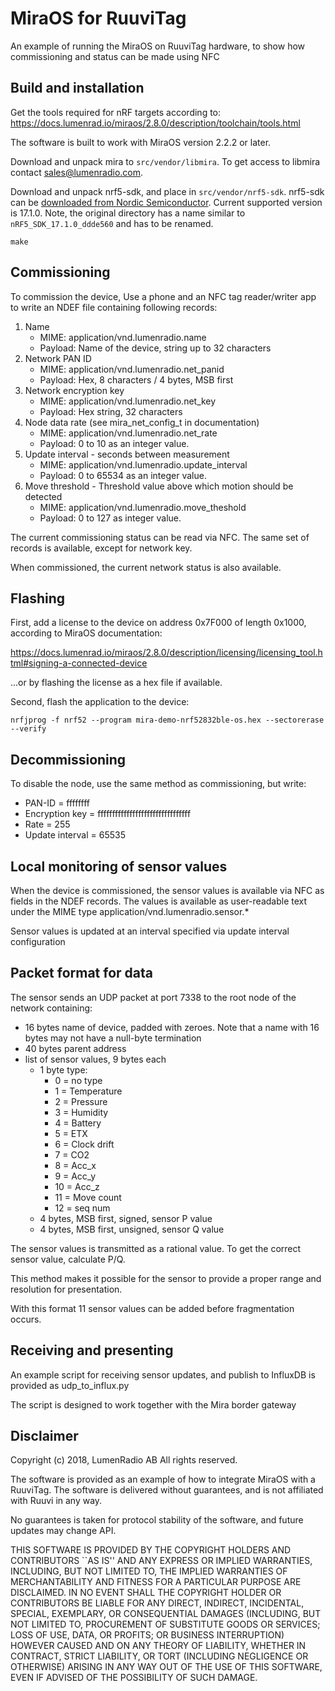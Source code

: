 MiraOS for RuuviTag
===================

An example of running the MiraOS on RuuviTag hardware, to show how commissioning
and status can be made using NFC

Build and installation
----------------------

Get the tools required for nRF targets according to:
https://docs.lumenrad.io/miraos/2.8.0/description/toolchain/tools.html

The software is built to work with MiraOS version 2.2.2 or later.

Download and unpack mira to `src/vendor/libmira`. To get access to libmira contact sales@lumenradio.com.

Download and unpack nrf5-sdk, and place in `src/vendor/nrf5-sdk`. nrf5-sdk can be
[downloaded from Nordic Semiconductor](https://www.nordicsemi.com/Products/Development-software/nrf5-sdk).
Current supported version is 17.1.0. Note, the
original directory has a name similar to `nRF5_SDK_17.1.0_ddde560` and has to be
renamed.

```
make
```

Commissioning
------------

To commission the device, Use a phone and an NFC tag reader/writer app to write
an NDEF file containing following records:

1. Name
   - MIME: application/vnd.lumenradio.name
   - Payload: Name of the device, string up to 32 characters
2. Network PAN ID
   - MIME: application/vnd.lumenradio.net_panid
   - Payload: Hex, 8 characters / 4 bytes, MSB first
3. Network encryption key
   - MIME: application/vnd.lumenradio.net_key
   - Payload: Hex string, 32 characters
4. Node data rate (see mira_net_config_t in documentation)
   - MIME: application/vnd.lumenradio.net_rate
   - Payload: 0 to 10 as an integer value.
5. Update interval - seconds between measurement
   - MIME: application/vnd.lumenradio.update_interval
   - Payload: 0 to 65534 as an integer value.
6. Move threshold - Threshold value above which motion should be detected
   - MIME: application/vnd.lumenradio.move_theshold
   - Payload: 0 to 127 as integer value.

The current commissioning status can be read via NFC. The same set of records
is available, except for network key.

When commissioned, the current network status is also available.


Flashing
--------------------
First, add a license to the device on address 0x7F000 of length 0x1000, according to MiraOS documentation:

https://docs.lumenrad.io/miraos/2.8.0/description/licensing/licensing_tool.html#signing-a-connected-device

...or by flashing the license as a hex file if available.

Second, flash the application to the device:

```
nrfjprog -f nrf52 --program mira-demo-nrf52832ble-os.hex --sectorerase --verify
```

Decommissioning
--------------

To disable the node, use the same method as commissioning, but write:
- PAN-ID = ffffffff
- Encryption key = ffffffffffffffffffffffffffffffff
- Rate = 255
- Update interval = 65535

Local monitoring of sensor values
---------------------------------

When the device is commissioned, the sensor values is available via NFC as
fields in the NDEF records. The values is available as user-readable text
under the MIME type application/vnd.lumenradio.sensor.\*

Sensor values is updated at an interval specified via update interval
configuration

Packet format for data
-------------

The sensor sends an UDP packet at port 7338 to the root node of the network
containing:

- 16 bytes name of device, padded with zeroes. Note that a name with 16 bytes
  may not have a null-byte termination
- 40 bytes parent address
- list of sensor values, 9 bytes each
  - 1 byte type:
    - 0 = no type
    - 1 = Temperature
    - 2 = Pressure
    - 3 = Humidity
    - 4 = Battery
    - 5 = ETX
    - 6 = Clock drift
    - 7 = CO2
    - 8 = Acc_x
    - 9 = Acc_y
    - 10 = Acc_z
    - 11 = Move count
    - 12 = seq num
  - 4 bytes, MSB first, signed, sensor P value
  - 4 bytes, MSB first, unsigned, sensor Q value

The sensor values is transmitted as a rational value. To get the correct sensor
value, calculate P/Q.

This method makes it possible for the sensor to provide a proper range and
resolution for presentation.

With this format 11 sensor values can be added before fragmentation occurs.

Receiving and presenting
-----------------------

An example script for receiving sensor updates, and publish to InfluxDB is
provided as udp\_to\_influx.py

The script is designed to work together with the Mira border gateway

Disclaimer
----------

Copyright (c) 2018, LumenRadio AB All rights reserved.

The software is provided as an example of how to integrate MiraOS with a
RuuviTag. The software is delivered without guarantees, and is not affiliated
with Ruuvi in any way.

No guarantees is taken for protocol stability of the software, and future
updates may change API.

THIS SOFTWARE IS PROVIDED BY THE COPYRIGHT HOLDERS AND CONTRIBUTORS ``AS IS''
AND ANY EXPRESS OR IMPLIED WARRANTIES, INCLUDING, BUT NOT LIMITED TO, THE
IMPLIED WARRANTIES OF MERCHANTABILITY AND FITNESS FOR A PARTICULAR PURPOSE
ARE DISCLAIMED. IN NO EVENT SHALL THE COPYRIGHT HOLDER OR CONTRIBUTORS BE
LIABLE FOR ANY DIRECT, INDIRECT, INCIDENTAL, SPECIAL, EXEMPLARY, OR
CONSEQUENTIAL DAMAGES (INCLUDING, BUT NOT LIMITED TO, PROCUREMENT OF
SUBSTITUTE GOODS OR SERVICES; LOSS OF USE, DATA, OR PROFITS; OR BUSINESS
INTERRUPTION) HOWEVER CAUSED AND ON ANY THEORY OF LIABILITY, WHETHER IN
CONTRACT, STRICT LIABILITY, OR TORT (INCLUDING NEGLIGENCE OR OTHERWISE)
ARISING IN ANY WAY OUT OF THE USE OF THIS SOFTWARE, EVEN IF ADVISED OF THE
POSSIBILITY OF SUCH DAMAGE.
